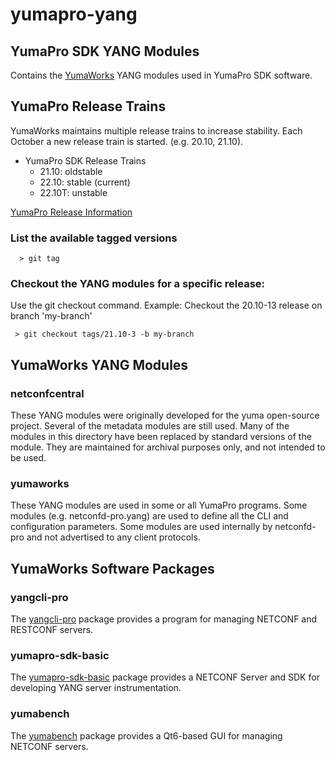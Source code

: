 # yumapro-yang

## YumaPro SDK YANG Modules

Contains the [YumaWorks](https://www.yumaworks.com)
YANG modules used in YumaPro SDK software.

## YumaPro Release Trains

YumaWorks maintains multiple release trains to increase stability.
Each October a new release train is started. (e.g. 20.10, 21.10).

 - YumaPro SDK Release Trains
     - 21.10: oldstable
     - 22.10: stable (current)
     - 22.10T: unstable

[YumaPro Release Information](https://www.yumaworks.com/features/yumapro-sdk-release-information/)

### List the available tagged versions


      > git tag


### Checkout the YANG modules for a specific release:

Use the git checkout command. Example: Checkout the 20.10-13 release on branch 'my-branch'


     > git checkout tags/21.10-3 -b my-branch


## YumaWorks YANG Modules

### netconfcentral

These YANG modules were originally developed for the yuma open-source project.
Several of the metadata modules are still used.  Many of the modules in this
directory have been replaced by standard versions of the module. They are
maintained for archival purposes only, and not intended to be used.

### yumaworks

These YANG modules are used in some or all YumaPro programs.
Some modules (e.g. netconfd-pro.yang) are used to define all the CLI
and configuration parameters.  Some modules are used internally by
netconfd-pro and not advertised to any client protocols.


## YumaWorks Software Packages

### yangcli-pro

The [yangcli-pro](https://dev.yumaworks.com/product/yangcli-pro/)
package provides a program for managing NETCONF and RESTCONF servers.


### yumapro-sdk-basic

The [yumapro-sdk-basic](https://dev.yumaworks.com/product/yumapro-sdk-basic/)
package provides a NETCONF Server and SDK for developing YANG server instrumentation.


### yumabench

The [yumabench](https://dev.yumaworks.com/product/yumabench/)
package provides a Qt6-based GUI for managing NETCONF servers.
